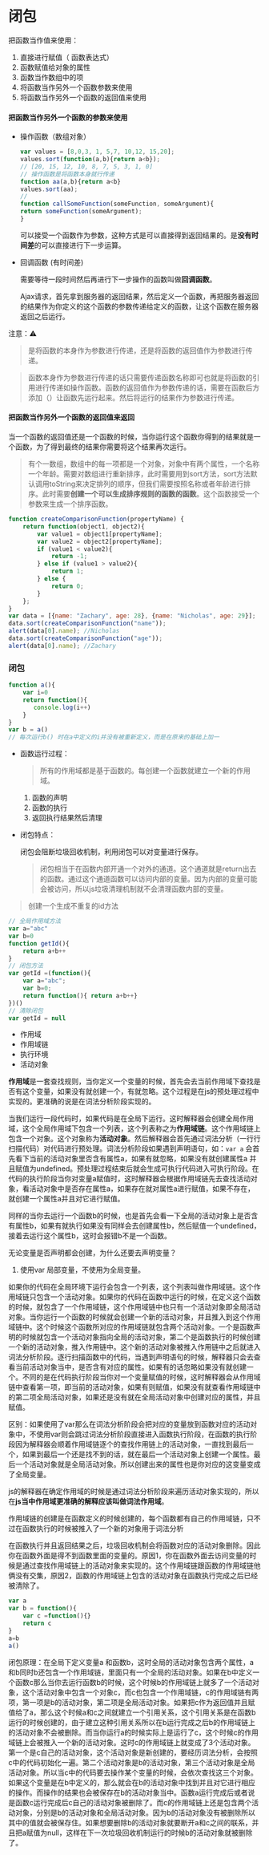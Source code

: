 # 闭包

把函数当作值来使用：

1. 直接进行赋值（ 函数表达式）
2. 函数赋值给对象的属性
3. 函数当作数组中的项
4. 将函数当作另外一个函数参数来使用
5. 将函数当作另外一个函数的返回值来使用

#### 把函数当作另外一个函数的参数来使用

* 操作函数（数组对象）

  ```js
  var values = [8,0,3, 1, 5,7, 10,12, 15,20];
  values.sort(function(a,b){return a<b});
  // [20, 15, 12, 10, 8, 7, 5, 3, 1, 0]
  // 操作函数是将函数本身就行传递
  function aa(a,b){return a<b}
  values.sort(aa);
  // 
  function callSomeFunction(someFunction, someArgument){
  return someFunction(someArgument);
  }
  ```

  可以接受一个函数作为参数，这种方式是可以直接得到返回结果的。是**没有时间差**的可以直接进行下一步运算。

* 回调函数 (有时间差)

  需要等待一段时间然后再进行下一步操作的函数叫做**回调函数**。

  Ajax请求，首先拿到服务器的返回结果，然后定义一个函数，再把服务器返回的结果作为你定义的这个函数的参数传递给定义的函数，让这个函数在服务器返回之后运行。

注意：⚠️

> 是将函数的本身作为参数进行传递，还是将函数的返回值作为参数进行传递。

> 函数本身作为参数进行传递的话只需要传递函数名称即可也就是将函数的引用进行传递如操作函数。函数的返回值作为参数传递的话，需要在函数后方添加（）让函数先运行起来。然后将运行的结果作为参数进行传递。

#### 把函数当作另外一个函数的返回值来返回

当一个函数的返回值还是一个函数的时候，当你运行这个函数你得到的结果就是一个函数，为了得到最终的结果你需要将这个结果再次运行。

> 有个一数组，数组中的每一项都是一个对象，对象中有两个属性，一个名称一个年龄。需要对数组进行重新排序，此时需要用到sort方法，sort方法默认调用toString来决定排列的顺序，但我们需要按照名称或者年龄进行排序。此时需要**创建一个可以生成排序规则的函数的函数**。这个函数接受一个参数来生成一个排序函数。

```js
function createComparisonFunction(propertyName) {
    return function(object1, object2){
        var value1 = object1[propertyName];
        var value2 = object2[propertyName];
        if (value1 < value2){
            return -1;
        } else if (value1 > value2){
        	return 1;
        } else {
        	return 0;
        }
    };
}
var data = [{name: "Zachary", age: 28}, {name: "Nicholas", age: 29}];
data.sort(createComparisonFunction("name"));
alert(data[0].name); //Nicholas
data.sort(createComparisonFunction("age"));
alert(data[0].name); //Zachary
```

### 闭包

```js
function a(){
    var i=0
    return function(){
       console.log(i++) 
    }
}
var b = a()
// 每次运行b() 时在a中定义的i并没有被重新定义，而是在原来的基础上加一
```

* 函数运行过程：

  > 所有的作用域都是基于函数的。每创建一个函数就建立一个新的作用域。

  1. 函数的声明
  2. 函数的执行
  3. 返回执行结果然后清理

* 闭包特点：

  闭包会阻断垃圾回收机制，利用闭包可以对变量进行保存。

  > 闭包相当于在函数内部开通一个对外的通道。这个通道就是return出去的函数。通过这个通道函数可以访问内部的变量。因为内部的变量可能会被访问，所以js垃圾清理机制就不会清理函数内部的变量。

> 创建一个生成不重复的id方法

```js
// 全局作用域方法
var a="abc"
var b=0
function getId(){
    return a+b++
}
// 闭包方法
var getId =(function(){
    var a="abc";
    var b=0;
    return function(){ return a+b++}
})()
// 清除闭包
var getId = null
```

* 作用域
* 作用域链
* 执行环境
* 活动对象

**作用域**是一套查找规则，当你定义一个变量的时候，首先会去当前作用域下查找是否有这个变量，如果没有就创建一个，有就忽略。这个过程是在js的预处理过程中实现的。更准确的说是在词法分析阶段实现的。

当我们运行一段代码时，如果代码是在全局下运行。这时解释器会创建全局作用域，这个全局作用域下包含一个列表，这个列表称之为**作用域链**。这个作用域链上包含一个对象。这个对象称为**活动对象**。然后解释器会首先通过词法分析（一行行扫描代码）对代码进行预处理。词法分析阶段如果遇到声明语句，如：`var a` 会首先看下当前的活动对象里否含有属性a，如果有就忽略，如果没有就创建属性a 并且赋值为undefined。预处理过程结束后就会生成可执行代码进入可执行阶段。在代码的执行阶段当你对变量a赋值时，这时解释器会根据作用域链先去查找活动对象，看活动对象中是否存在属性a，如果存在就对属性a进行赋值，如果不存在，就创建一个属性a并且对它进行赋值。

同样的当你去运行一个函数b的时候，也是首先会看一下全局的活动对象上是否含有属性b，如果有就执行如果没有同样会去创建属性b，然后赋值一个undefined，接着去运行这个属性b，这时会报错b不是一个函数。

无论变量是否声明都会创建，为什么还要去声明变量？

1. 使用var 局部变量，不使用为全局变量。

如果你的代码在全局环境下运行会包含一个列表，这个列表叫做作用域链。这个作用域链只包含一个活动对象。如果你的代码在函数中运行的时候，在定义这个函数的时候，就包含了一个作用域链，这个作用域链中也只有一个活动对象即全局活动对象。当你运行一个函数的时候就会创建一个新的活动对象，并且推入到这个作用域链中。这个时候这个函数所对应的作用域链就包含两个活动对象。一个是函数声明的时候就包含一个活动对象指向全局的活动对象，第二个是函数执行的时候创建一个新的活动对象，推入作用链中。这个新的活动对象被推入作用链中之后就进入词法分析阶段。逐行扫描函数中的代码，当遇到声明语句的时候，解释器只会去查看当前活动对象当中，是否含有对应的属性。如果有的话忽略如果没有就创建一个。不同的是在代码执行阶段当你对一个变量赋值的时候，这时解释器会从作用域链中查看第一项，即当前的活动对象，如果有则赋值，如果没有就查看作用域链中的第二项全局活动对象，如果还是没有就在全局活动对象中创建对应的属性，并且赋值。

区别：如果使用了var那么在词法分析阶段会把对应的变量放到函数对应的活动对象中，不使用var则会跳过词法分析阶段直接进入函数执行阶段，在函数的执行阶段因为解释器会顺着作用域链逐个的查找作用链上的活动对象，一直找到最后一个，如果到最后一个还是找不到的话，就在最后一个活动对象上创建一个属性。最后一个活动对象就是全局活动对象。所以创建出来的属性也是你对应的这变量变成了全局变量。

js的解释器在确定作用域的时候是通过词法分析阶段来遍历活动对象实现的，所以在**js当中作用域更准确的解释应该叫做词法作用域**。

作用域链的创建是在函数定义的时候创建的，每个函数都有自己的作用域链，只不过在函数执行的时候被推入了一个新的对象用于词法分析

在函数执行并且返回结果之后，垃圾回收机制会将函数对应的活动对象删除。因此你在函数外面是得不到函数里面的变量的。原因1，你在函数外面去访问变量的时候是通过查找作用域链上的活动对象来实现的。这个作用域链跟函数的作用域链他俩没有交集，原因2，函数的作用域链上包含的活动对象在函数执行完成之后已经被清除了。

```js
var a
var b = function(){
    var c =function(){}
    return c
}
a=b
a()
```

闭包原理：在全局下定义变量a 和函数b，这时全局的活动对象包含两个属性，a和b同时b还包含一个作用域链，里面只有一个全局的活动对象。如果在b中定义一个函数c那么当你去运行函数b的时候，这个时候b的作用域链上就多了一个活动对象，这个活动对象中包含一个对象c，而c也包含一个作用域链，c的作用域链有两项，第一项是b的活动对象，第二项是全局活动对象。如果把c作为返回值并且赋值给了a，那么这个时候a和c之间就建立一个引用关系，这个引用关系是在函数b运行的时候创建的，由于建立这种引用关系所以在b运行完成之后b的作用域链上的活动对象不会被删除。而当你运行a的时候实际上是运行了c，这个时候c的作用域链上会被推入一个新的活动对象。这时c的作用域链上就变成了3个活动对象。第一个是c自己的活动对象，这个活动对象是新创建的，要经历词法分析，会按照c中的代码初始化一遍。第二个活动对象是b的活动对象，第三个活动对象是全局活动对象。所以当c中的代码要去操作某个变量的时候，会依次查找这三个对象。如果这个变量是在b中定义的，那么就会在b的活动对象中找到并且对它进行相应的操作。而操作的结果也会被保存在b的活动对象当中。函数a运行完成后或者说是函数c运行完成后c自己的活动对象被删除了。而c的作用域链上还是包含两个活动对象，分别是b的活动对象和全局活动对象。因为b的活动对象没有被删除所以其中的值就会被保存住。如果想要删除b的活动对象就要断开a和c之间的联系，并且把a赋值为null，这样在下一次垃圾回收机制运行的时候b的活动对象就被删除了。